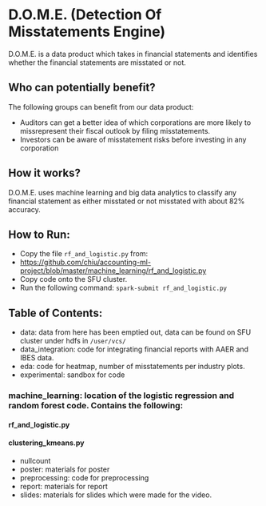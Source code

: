 # D.O.M.E. (Detection Of Misstatements Engine)
 
D.O.M.E. is a data product which takes in financial statements and identifies whether the financial statements are misstated or not.

## Who can potentially benefit?
The following groups can benefit from our data product:
* Auditors can get a better idea of which corporations are more likely to missrepresent their fiscal outlook by filing misstatements.
* Investors can be aware of misstatement risks before investing in any corporation

## How it works?
D.O.M.E. uses machine learning and big data analytics to classify any financial statement as either misstated or not misstated with about 82% accuracy.

## How to Run:
* Copy the file `rf_and_logistic.py` from:
* https://github.com/chiu/accounting-ml-project/blob/master/machine_learning/rf_and_logistic.py
* Copy code onto the SFU cluster.
* Run the following command: 
  `spark-submit rf_and_logistic.py`


## Table of Contents:
* data: data from here has been emptied out, data can be found on SFU cluster under hdfs in `/user/vcs/`
* data_integration: code for integrating financial reports with AAER and IBES data. 
* eda: code for heatmap, number of misstatements per industry plots. 
* experimental: sandbox for code
### machine_learning: location of the logistic regression and random forest code. Contains the following:
#### rf_and_logistic.py
#### clustering_kmeans.py

* nullcount
* poster: materials for poster
* preprocessing: code for preprocessing
* report: materials for report
* slides: materials for slides which were made for the video. 



